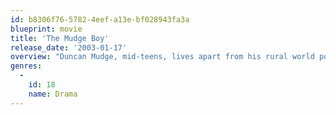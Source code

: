 ```yaml
---
id: b8306f76-5782-4eef-a13e-bf028943fa3a
blueprint: movie
title: 'The Mudge Boy'
release_date: '2003-01-17'
overview: "Duncan Mudge, mid-teens, lives apart from his rural world populated by his distant father and rough local kids. His main companionship is a chicken left after his mother's death until the neighbor's son befriends him."
genres:
  -
    id: 18
    name: Drama
---
```


